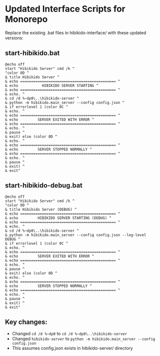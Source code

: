# Updated Interface Scripts for Monorepo

Replace the existing .bat files in hibikido-interface/ with these updated versions:

## start-hibikido.bat
```batch
@echo off
start "Hibikido Server" cmd /k ^
"color 0D ^
& title Hibikido Server ^
& echo ============================================ ^
& echo           HIBIKIDO SERVER STARTING ^
& echo ============================================ ^
& echo. ^
& cd /d %~dp0\..\hibikido-server ^
& python -m hibikido.main_server --config config.json ^
& if errorlevel 1 (color 0C ^
& echo. ^
& echo ============================================ ^
& echo         SERVER EXITED WITH ERROR ^
& echo ============================================ ^
& echo. ^
& pause ^
& exit) else (color 0D ^
& echo. ^
& echo ============================================ ^
& echo         SERVER STOPPED NORMALLY ^
& echo ============================================ ^
& echo. ^
& pause ^
& exit) ^
& exit"
```

## start-hibikido-debug.bat
```batch
@echo off
start "Hibikido Server" cmd /k ^
"color 0D ^
& title Hibikido Server (DEBUG) ^
& echo ============================================ ^
& echo         HIBIKIDO SERVER STARTING (DEBUG) ^
& echo ============================================ ^
& echo. ^
& cd /d %~dp0\..\hibikido-server ^
& python -m hibikido.main_server --config config.json --log-level DEBUG ^
& if errorlevel 1 (color 0C ^
& echo. ^
& echo ============================================ ^
& echo         SERVER EXITED WITH ERROR ^
& echo ============================================ ^
& echo. ^
& pause ^
& exit) else (color 0D ^
& echo. ^
& echo ============================================ ^
& echo         SERVER STOPPED NORMALLY ^
& echo ============================================ ^
& echo. ^
& pause ^
& exit) ^
& exit"
```

## Key changes:
- Changed `cd /d %~dp0` to `cd /d %~dp0\..\hibikido-server`
- Changed `hibikido-server` to `python -m hibikido.main_server --config config.json`
- This assumes config.json exists in hibikido-server/ directory